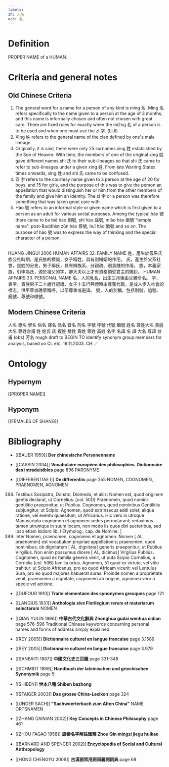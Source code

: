 ```yaml
---
labels: 
zh: 人名
och: 名
---
```


# Definition
PROPER NAME of a HUMAN.
# Criteria and general notes
## Old Chinese Criteria
1. The general word for a name for a person of any kind is míng 名. Míng 名 refers specifically to the name given to a person at the age of 3 months, and this name is informally chosen and often not chosen with great care. There are fixed rules for exactly when the mí2ng 名 of a person is to be used and when one must use the zì 字. (LIJI)
2. Xìng 姓 refers to the general name of the clan defined by one's male lineage.
3. Originally, it is said, there were only 25 surnames xìng 姓 established by the Son of Heaven. With time, the members of one of the original xìng 姓 gave different names shì 氏 to their sub-lineages so that shì 氏 came to refer to sub-lineages under a given xìng 姓. From late Warring States times onwards, xìng 姓 and shì 氏 came to be confused.
4. Zì 字 refers to the courtesy name given to a person at the age of 20 for boys, and 15 for girls, and the purpose of this was to give the person an appellation that would distinguish her or him from the other members of the family and give him an identity. The zì 字 or a person was therefore something that was taken great care with.
5. Hào 號 refers to an informal style or given name which is first given to a person as an adult for various social purposes. Among the typical hào 號 there came to be bié hào 別號, shǐ hào 諡號, miào hào 廟號 "temple name", post-Buddhist zūn hào 尊號, huī hào 徽號 and so on. The purpose of hào 號 was to express the way of thinking and the special character of a person.
## 
HUANG JINGUI 2006
HUMAN AFFAIRS 32. FAMILY NAME
姓，產生於母系氏族公社時期，是氏族的標識，女子稱姓，具有別婚姻的作用。
氏，產生於父系社會，是姓的分支，男子稱氏，具有辨族系、分親疏、別貴賤的作用。
族，本義家族，引申為氏，源於祖父的字，卿大夫以上才有資格領受君主的賜封。
HUMAN AFFAIRS 33. PERSONAL NAME 名，人的乳名，出生三月後由父親命名。
字，表字，貴族男子二十歲行冠禮、女子十五行笄禮時由尊輩代取，是成人步入社會的標志，供平輩或晚輩稱呼，以示尊重或避諱。
號，人的別稱，包括別號、謚號、廟號、尊號和徽號。
## Modern Chinese Criteria
人名
專名
學名
俗名
譯名
品名
音名
刑名
字號
呼號
代號
廟號
姓名
尊姓大名
貴姓大名
尊姓台甫
姓
姓氏
氏
複姓
雙姓
貴姓
尊姓
高姓
名字
名諱
名
諱
大名
尊諱
台甫 (obs)
芳名
rough draft to BEGIN TO identify synonym group members for analysis, based on CL etc. 18.11.2003. CH ／
# Ontology

## Hypernym
[[PROPER NAME]]
## Hyponym
[[FEMALES OF SHANG]]
# Bibliography
- [[BAUER 1959]]
**Der chinesische Personenname** 

- [[CASSIN 2004]]
**Vocabulaire européen des philosophies. Dictionnaire des intraduisibles** page 896
PARONYME
- [[DIFFERENTIAE I]]
**De differentiis** page 355
NOMEN, COGNOMEN, PRAENOMEN, AGNOMEN
388. Testibus Sosipatro, Donato, Diomedo, et aliis: Nomen est, quod originem gentis declarat, ut Cornelius. [col. 50D] Praenomen, quod nomini gentilitio praeponitur, ut Publius. Cognomen, quod nominibus Gentilitiis subjungitur, ut Scipio. Agnomen, quod extrinsecus addi solet, aliqua ratione, vel eventu quaesitum, ut Africanus. Hic vero in utroque Manuscripto cognomen et agnomen sedes permutarant; reduximus tamen utrumque in suum locum, non modo iis quos dixi auctoribus, sed ipso etiam Isidoro lib. I Etymolog., cap. de Nomine.
]
388. Inter Nomen, praenomen, cognomen et agnomen. Nomen [ Al., praenomen] est vocabulum propriae appellationis; praenomen, quod nominibus, ob dignitatem [ Al., dignitate] generis praeponitur; ut Publius Virgilius. Non enim possumus dicere [ Al., dicimus] Virgilius Publius. Cognomen, quod ex familia generis venit, ut puta Scipio Cornelius, a Cornelia [col. 50B] familia ortus. Agnomen, 51 quod ex virtute, vel vitio trahitur: ut Scipio Africanus, pro eo quod Africam vicerit: vel Lentulus Sura, pro eo quod majores habuerat suras. Proinde nomen a proprietate venit, praenomen a dignitate, cognomen ab origine, agnomen vero a specie vel actione.
- [[DUFOUR 1910]]
**Traite elementaire des synonymes grecques** page 121

- [[LANGIUS 1631]]
**Anthologia sive Florilegium rerum et materiarum selectarum** 
NOMEN
- [[QIAN YULIN 1996]]
**中華古代文化辭典 Zhonghua gudai wenhua cidian** page 576-596
Traditional Chinese keywords concerning personal names and forms of address simply explained.
- [[REY 2005]]
**Dictionnaire culturel en langue francaise** page 3.1589

- [[REY 2005]]
**Dictionnaire culturel en langue francaise** page 3.979

- [[SANBAITI 1987]]
**中國文化史三百題** page 331-348

- [[SCHMIDT 1889]]
**Handbuch der lateinischen und griechischen Synonymik** page 5

- [[SHIBEN]]
**世本八種 Shiben bazhong** 

- [[STAIGER 2003]]
**Das grosse China-Lexikon** page 324

- [[UNGER SACH]]
**"Sachwoerterbuch zum Alten China"** 
NAME
ORTSNAMEN
- [[ZHANG DAINIAN 2002]]
**Key Concepts in Chinese Philosophy** page 461

- [[ZHOU FAGAO 1958]]
**周秦名字解詁匯釋 Zhou Qin mingzi jiegu huikao** 

- [[BARNARD AND SPENCER 2002]]
**Encyclopedia of Social and Cultural Anthropology** 

- [[HONG CHENGYU 2009]]
**古漢語常用詞同義詞詞典** page 68
